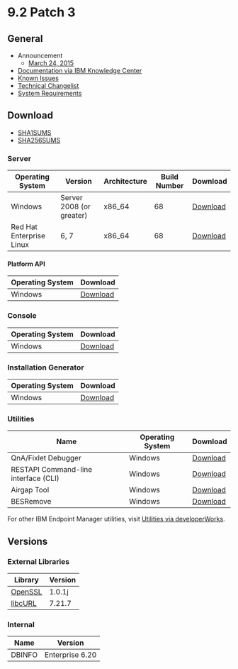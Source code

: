 # 9.2 Patch 3

## General
* Announcement
	* [March 24, 2015](http://bigmail.bigfix.com/pipermail/besadmin-announcements/2015-March/002657.html)
* [Documentation via IBM Knowledge Center](https://www-01.ibm.com/support/knowledgecenter/SS63NW_9.2.0/com.ibm.tivoli.tem.doc_9.2/welcome/IEM92_landing.html)
* [Known Issues](https://www-01.ibm.com/support/docview.wss?uid=swg21687166)
* [Technical Changelist](https://support.bigfix.com/bes/changes/fullchangelist-92.txt)
* [System Requirements](https://www-01.ibm.com/support/docview.wss?rs=1015&uid=swg21684809)

## Download
* [SHA1SUMS](SHA1SUMS)
* [SHA256SUMS](SHA256SUMS)

### Server
| Operating System | Version | Architecture | Build Number | Download |
| ---------------- | ------- | ------------ | ------------ | -------- |
| Windows | Server 2008 (or greater) | x86_64 | 68 | [Download](http://software.bigfix.com/download/bes/92/BigFix-BES-Server-9.2.3.68.exe) |
| Red Hat Enterprise Linux | 6, 7 | x86_64 | 68 | [Download](http://software.bigfix.com/download/bes/92/ServerInstaller_9.2.3.68-rhe6.x86_64.tgz) |

#### Platform API
| Operating System | Download |
| ---------------- | -------- |
| Windows | [Download](http://software.bigfix.com/download/bes/92/BigFix-BES-ServerAPI-9.2.3.68.exe) |

### Console
| Operating System | Download |
| ---------------- | -------- |
| Windows | [Download](http://software.bigfix.com/download/bes/92/BigFix-BES-Console-9.2.3.68.exe) |

### Installation Generator
| Operating System | Download |
| ---------------- | -------- |
| Windows | [Download](http://software.bigfix.com/download/bes/92/BigFix-BES-9.2.3.68.exe) |

### Utilities
| Name | Operating System | Download |
| ---- | ---------------- | -------- |
| QnA/Fixlet Debugger | Windows | [Download](http://software.bigfix.com/download/bes/92/util/QNA9.2.3.68.zip) |
| RESTAPI Command-line interface (CLI) | Windows | [Download](http://software.bigfix.com/download/bes/92/util/IEMCLI9.2.3.68.zip) |
| Airgap Tool | Windows | [Download](http://software.bigfix.com/download/bes/92/util/BESAirgapTool9.2.3.68.zip) |
| BESRemove | Windows | [Download](http://software.bigfix.com/download/bes/92/util/BESRemove9.2.3.68.exe) |

For other IBM Endpoint Manager utilities, visit [Utilities via developerWorks](https://www.ibm.com/developerworks/community/wikis/home?lang=en#!/wiki/Tivoli%20Endpoint%20Manager/page/Utilities).

## Versions

### External Libraries
| Library | Version |
| ------- | ------- |
| [OpenSSL](https://www.openssl.org) | 1.0.1j |
| [libcURL](http://curl.haxx.se/libcurl/) | 7.21.7 |

### Internal
| Name | Version |
| ---- | ------- |
| DBINFO | Enterprise 6.20 |
